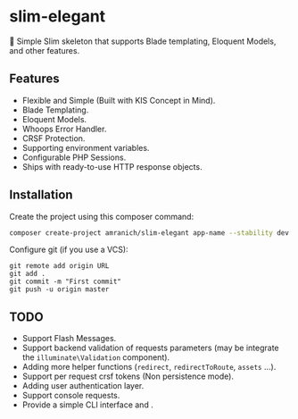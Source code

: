 # slim-elegant

💠 Simple Slim skeleton that supports Blade templating, Eloquent Models, and other features.

## Features

* Flexible and Simple (Built with KIS Concept in Mind).
* Blade Templating.
* Eloquent Models.
* Whoops Error Handler.
* CRSF Protection.
* Supporting environment variables.
* Configurable PHP Sessions.
* Ships with ready-to-use HTTP response objects.

## Installation

Create the project using this composer command:

```bash
composer create-project amranich/slim-elegant app-name --stability dev
```

Configure git (if you use a VCS):

```
git remote add origin URL
git add .
git commit -m "First commit"
git push -u origin master
```

## TODO

* Support Flash Messages.
* Support backend validation of requests parameters (may be integrate the `illuminate\Validation` component).
* Adding more helper functions (`redirect`, `redirectToRoute`, `assets` ...).
* Support per request crsf tokens (Non persistence mode).
* Adding user authentication layer.
* Support console requests.
* Provide a simple CLI interface and .